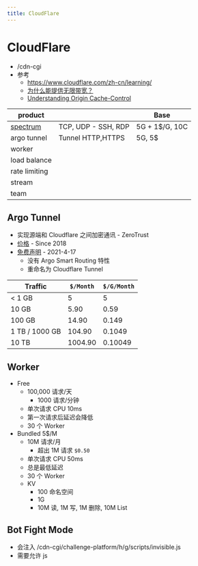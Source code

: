 ```yaml
---
title: CloudFlare
---
```


# CloudFlare

- /cdn-cgi
- 参考
  - https://www.cloudflare.com/zh-cn/learning/
  - [为什么能提供无限带宽？](https://webmasters.stackexchange.com/a/88685)
  - [Understanding Origin Cache-Control](https://support.cloudflare.com/hc/en-us/articles/115003206852-Understanding-Origin-Cache-Control)

| product       |                     | Base           |
| ------------- | ------------------- | -------------- |
| [spectrum]    | TCP, UDP - SSH, RDP | 5G + 1$/G, 10C |
| argo tunnel   | Tunnel HTTP,HTTPS   | 5G, 5$         |
| worker        |                     |                |
| load balance  |                     |                |
| rate limiting |                     |                |
| stream        |                     |                |
| team          |                     |                |

[spectrum]: https://developers.cloudflare.com/spectrum/

## Argo Tunnel

- 实现源端和 Cloudflare 之间加密通讯 - ZeroTrust
- [价格](https://support.cloudflare.com/hc/zh-cn/articles/115000224192) - Since 2018
- [免费声明](https://blog.cloudflare.com/tunnel-for-everyone/) - 2021-4-17
  - 没有 Argo Smart Routing 特性
  - 重命名为 Cloudflare Tunnel

| Traffic        | `$/Month` | `$/G/Month` |
| -------------- | --------- | ----------- |
| < 1 GB         | 5         | 5           |
| 10 GB          | 5.90      | 0.59        |
| 100 GB         | 14.90     | 0.149       |
| 1 TB / 1000 GB | 104.90    | 0.1049      |
| 10 TB          | 1004.90   | 0.10049     |

## Worker

- Free
  - 100,000 请求/天
    - 1000 请求/分钟
  - 单次请求 CPU 10ms
  - 第一次请求后延迟会降低
  - 30 个 Worker
- Bundled 5$/M
  - 10M 请求/月
    - 超出 1M 请求 `$0.50`
  - 单次请求 CPU 50ms
  - 总是最低延迟
  - 30 个 Worker
  - KV
    - 100 命名空间
    - 1G
    - 10M 读, 1M 写, 1M 删除, 10M List

## Bot Fight Mode

- 会注入 /cdn-cgi/challenge-platform/h/g/scripts/invisible.js
- 需要允许 js
